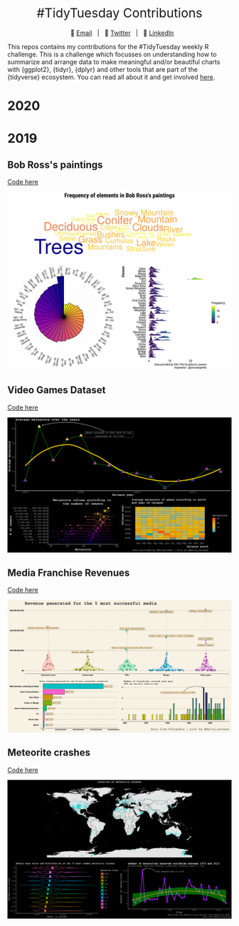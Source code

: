 <h1 style="font-weight:normal" align="center">
  &nbsp;#TidyTuesday Contributions&nbsp;
</h1>

<div align="center">

&nbsp;&nbsp;&nbsp;:e-mail: [Email][Email]&nbsp;&nbsp;&nbsp;|&nbsp;&nbsp;&nbsp;:speech_balloon: [Twitter][Twitter]&nbsp;&nbsp;&nbsp;|&nbsp;&nbsp;&nbsp;:necktie: [LinkedIn][LinkedIn]

<!--
Quick Link
-->
[Twitter]:https://twitter.com/david_carayon
[LinkedIn]:https://www.linkedin.com/in/carayon-david/
[Email]:mailto:david.carayon@inrae.fr


</div>


This repos contains my contributions for the #TidyTuesday weekly R challenge. This is a challenge which focusses on understanding how to summarize and arrange data to make meaningful and/or beautiful charts with {ggplot2}, {tidyr}, {dplyr} and other tools that are part of the {tidyverse} ecosystem. You can read all about it and get involved [here](https://github.com/rfordatascience/tidytuesday/blob/master/README.md).

# 2020


# 2019

## Bob Ross's paintings

[Code here](https://github.com/davidcarayon/TidyTuesdaySubmissions/blob/master/R/2019_32_bob_ross.R)

![](plots/2019/bob_ross_tidytuesday.png)

## Video Games Dataset

[Code here](https://github.com/davidcarayon/TidyTuesdaySubmissions/blob/master/R/2019_31_video_games.R)

![](plots/2019/videogames_tidytuesday.png)

## Media Franchise Revenues

[Code here](https://github.com/davidcarayon/TidyTuesdaySubmissions/blob/master/R/2019_27_media.R)

![](plots/2019/media_tidytuesday.png)

## Meteorite crashes

[Code here](https://github.com/davidcarayon/TidyTuesdaySubmissions/blob/master/R/2019_24_meteorites.R)

![](plots/2019/meteorites_tidytuesday.png)







